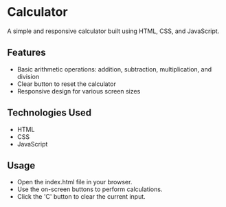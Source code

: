 # Calculator
A simple and responsive calculator built using HTML, CSS, and JavaScript.

## Features
- Basic arithmetic operations: addition, subtraction, multiplication, and division
- Clear button to reset the calculator
- Responsive design for various screen sizes

## Technologies Used
- HTML
- CSS
- JavaScript

## Usage
- Open the index.html file in your browser.
- Use the on-screen buttons to perform calculations.
- Click the 'C' button to clear the current input.